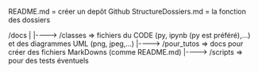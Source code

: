 README.md = créer un depôt Github
StructureDossiers.md = la fonction des dossiers

/docs
|
|----> /classes => fichiers du CODE (py, ipynb (py est préféré),...) et des diagrammes UML (png, jpeg,...)
|----> /pour_tutos => docs pour créer des fichiers MarkDowns (comme README.md)
|----> /scripts => pour des tests éventuels
 

